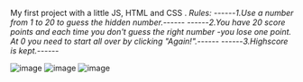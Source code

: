 My first project with a little JS, HTML and CSS .
*Rules:* 
------*1.Use a number from 1 to 20 to guess the hidden number.*------
------*2.You have 20 score points and each time you don't guess the right number -you lose one point. At 0 you need to start all over by clicking "Again!".*------
------*3.Highscore is kept.*------

![image](https://user-images.githubusercontent.com/64315685/131262189-54fca665-e060-46da-9352-765fe7be331a.png)
![image](https://user-images.githubusercontent.com/64315685/131262187-baabeb0f-2be8-4f6b-b7f0-fc6512743b95.png)
![image](https://user-images.githubusercontent.com/64315685/131262175-6e41b438-28fe-49c5-8099-1c14cc6345fe.png)



